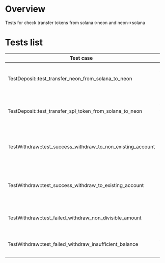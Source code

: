 # Overview

Tests for check transfer tokens from solana->neon and neon->solana

# Tests list

| Test case                                                   | Description                                             | XFailed |
|-------------------------------------------------------------|---------------------------------------------------------|---------|
| TestDeposit::test_transfer_neon_from_solana_to_neon         | Verify transfer neon solana -> neon                     |         |
| TestDeposit::test_transfer_spl_token_from_solana_to_neon    | Verify transfer spl token solana -> neon                |         |
| TestWithdraw::test_success_withdraw_to_non_existing_account | Transfer Neon from Neon -> Solana to unexisting account |         |
| TestWithdraw::test_success_withdraw_to_existing_account     | Transfer Neon from Neon -> Solana to existing account   |         |
| TestWithdraw::test_failed_withdraw_non_divisible_amount     | Failed case to withdraw with bad amount                 |         |
| TestWithdraw::test_failed_withdraw_insufficient_balance     | Failed case to withdraw with bad amount                 |         |
